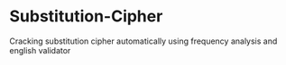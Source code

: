 # Substitution-Cipher
Cracking substitution cipher automatically using frequency analysis and english validator
